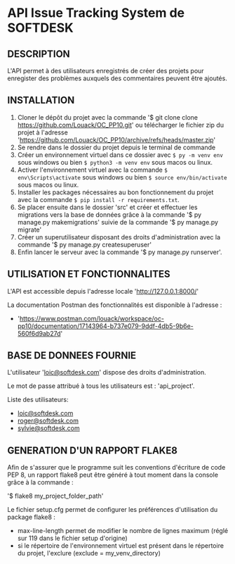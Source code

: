 # API Issue Tracking System de SOFTDESK

## DESCRIPTION
L'API permet à des utilisateurs enregistrés de créer des projets pour enregister des problèmes auxquels des commentaires peuvent être ajoutés.

## INSTALLATION

1. Cloner le dépôt du projet avec la commande '$ git clone clone https://github.com/Louack/OC_PP10.git' ou télécharger le fichier zip du projet à l'adresse 'https://github.com/Louack/OC_PP10/archive/refs/heads/master.zip'
2. Se rendre dans le dossier du projet depuis le terminal de commande
3. Créer un environnement virtuel dans ce dossier avec `$ py -m venv env` sous windows ou bien `$ python3 -m venv env` sous macos ou linux.
4. Activer l'environnement virtuel avec la commande `$ env\Scripts\activate` sous windows ou bien `$ source env/bin/activate` sous macos ou linux.
5. Installer les packages nécessaires au bon fonctionnement du projet avec la commande `$ pip install -r requirements.txt`.
6. Se placer ensuite dans le dossier 'src' et créer et effectuer les migrations vers la base de données grâce à la commande '$ py manage.py makemigrations' suivie de la commande '$ py manage.py migrate'
7. Créer un superutilisateur disposant des droits d'administration avec la commande '$ py manage.py createsuperuser'
8. Enfin lancer le serveur avec la commande '$ py manage.py runserver'. 

## UTILISATION ET FONCTIONNALITES

L'API est accessible depuis l'adresse locale 'http://127.0.0.1:8000/'

La documentation Postman des fonctionnalités est disponible à l'adresse : 
* 'https://www.postman.com/louack/workspace/oc-pp10/documentation/17143964-b737e079-9ddf-4db5-9b6e-560f6d9ab27d'

## BASE DE DONNEES FOURNIE

L'utilisateur 'loic@softdesk.com' dispose des droits d'administration.

Le mot de passe attribué à tous les utilisateurs est : 'api_project'.

Liste des utilisateurs:
* loic@softdesk.com
* roger@softdesk.com
* sylvie@softdesk.com

## GENERATION D'UN RAPPORT FLAKE8

Afin de s'assurer que le programme suit les conventions d'écriture de code PEP 8, un rapport flake8 peut être généré à tout moment dans la console grâce à la commande :

'$ flake8 my_project_folder_path'

Le fichier setup.cfg permet de configurer les préférences d'utilisation du package flake8 :
* max-line-length permet de modifier le nombre de lignes maximum (réglé sur 119 dans le fichier setup d'origine)
* si le répertoire de l'environnement virtuel est présent dans le répertoire du projet, l'exclure (exclude = my_venv_directory)